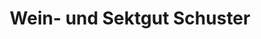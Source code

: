 ---
title: "Wein- und Sektgut Schuster"
url: /schweppenhausen/wein-und-sektgut-schuster/
shop: Wein
---